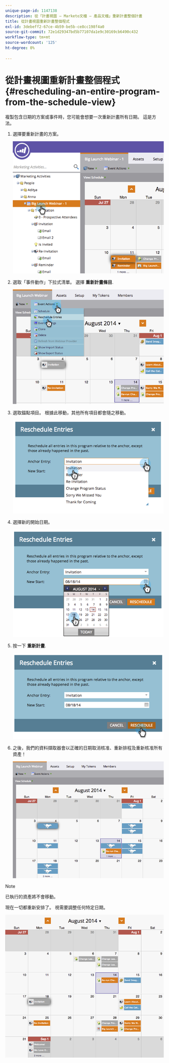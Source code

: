 ```yaml
---
unique-page-id: 1147138
description: 從「計畫視圖 — Marketo文檔 — 產品文檔」重新計畫整個計畫
title: 從計畫視圖重新計畫整個程式
exl-id: 3debeff2-67ce-4b59-be5b-ce8cc198f4a0
source-git-commit: 72e1d29347bd5b77107da1e9c30169cb6490c432
workflow-type: tm+mt
source-wordcount: '125'
ht-degree: 0%

---
```


# 從計畫視圖重新計畫整個程式 {#rescheduling-an-entire-program-from-the-schedule-view}

複製包含日期的方案或事件時，您可能會想要一次重新計畫所有日期。 這是方法。

1. 選擇要重新計畫的方案。

   ![](assets/image2014-9-23-15-3a15-3a18.png)

1. 選取「事件動作」下拉式清單。 選擇 **重新計畫條目**.

   ![](assets/image2014-9-23-15-3a15-3a53.png)

1. 選取錨點項目。 根據此移動，其他所有項目都會隨之移動。

   ![](assets/image2014-9-23-15-3a18-3a23.png)

1. 選擇新的開始日期。

   ![](assets/image2014-9-23-15-3a18-3a37.png)

1. 按一下 **重新計畫**.

   ![](assets/image2014-9-23-15-3a18-3a54.png)

1. 之後，我們的資料擷取器會以正確的日期取消核准、重新排程及重新核准所有資產！

   ![](assets/image2014-9-23-15-3a19-3a1.png)

>[!NOTE]
>
>已執行的資產將不會移動。

現在一切都重新安排了。 視需要調整任何特定日期。

![](assets/image2014-9-23-15-3a19-3a58.png)
